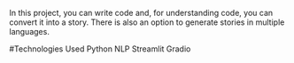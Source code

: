 In this project, you can write code and, for understanding code, you can convert it into a story. There is also an option to generate stories in multiple languages.

#Technologies Used
Python
NLP
Streamlit
Gradio
